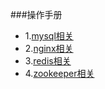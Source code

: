 ###操作手册
* 1.[mysql相关](https://github.com/houmq/manual/blob/master/mysql/mysql安装.md)
* 2.[nginx相关](https://github.com/houmq/manual/blob/master/nginx/nginx安装.md)
* 3.[redis相关](https://github.com/houmq/manual/blob/master/redis/redis安装.md)
* 4.[zookeeper相关](https://github.com/houmq/manual/blob/master/zookeeper/zookeeper安装.md)
